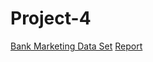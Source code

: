 # Project-4

[Bank Marketing Data Set](https://archive.ics.uci.edu/ml/datasets/Bank+Marketing#)
[Report](https://github.com/STA207/Project-4/blob/master/TEAM6_PROJECT4_UNBLINDED.pdf)
